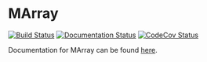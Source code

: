 # MArray

[![Build Status](https://circleci.com/gh/devinamatthews/marray.svg?style=svg)](https://app.circleci.com/pipelines/github/devinamatthews/marray)
[![Documentation Status](https://readthedocs.org/projects/marray/badge/?version=latest)](https://marray.readthedocs.io/en/latest/?badge=latest)
[![CodeCov Status](https://codecov.io/github/devinamatthews/marray/graph/badge.svg?token=A65AVYK2P0)](https://codecov.io/github/devinamatthews/marray)

Documentation for MArray can be found [here](https://marray.readthedocs.io/en/latest/).
